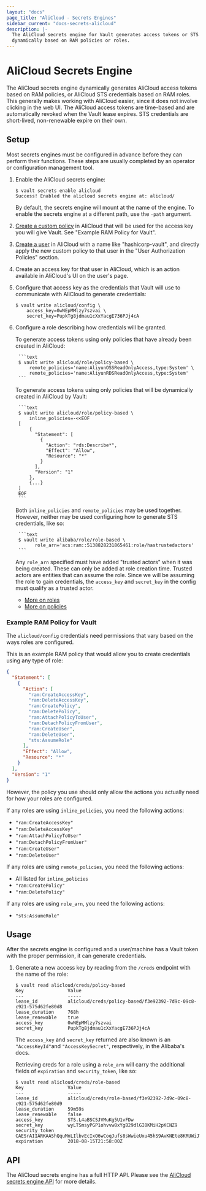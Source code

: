 ```yaml
---
layout: "docs"
page_title: "AliCloud - Secrets Engines"
sidebar_current: "docs-secrets-alicloud"
description: |-
  The AliCloud secrets engine for Vault generates access tokens or STS credentials 
  dynamically based on RAM policies or roles.
---
```


# AliCloud Secrets Engine

The AliCloud secrets engine dynamically generates AliCloud access tokens based on RAM
policies, or AliCloud STS credentials based on RAM roles. This generally 
makes working with AliCloud easier, since it does not involve clicking in the web UI. 
The AliCloud access tokens are time-based and are automatically revoked when the Vault 
lease expires. STS credentials are short-lived, non-renewable expire on their own.

## Setup

Most secrets engines must be configured in advance before they can perform their
functions. These steps are usually completed by an operator or configuration
management tool.

1. Enable the AliCloud secrets engine:

    ```text
    $ vault secrets enable alicloud
    Success! Enabled the alicloud secrets engine at: alicloud/
    ```

    By default, the secrets engine will mount at the name of the engine. To
    enable the secrets engine at a different path, use the `-path` argument.
    
1. [Create a custom policy](https://www.alibabacloud.com/help/doc-detail/28640.htm) 
in AliCloud that will be used for the access key you will give Vault. See "Example 
RAM Policy for Vault".

1. [Create a user](https://www.alibabacloud.com/help/faq-detail/28637.htm) in AliCloud 
with a name like "hashicorp-vault", and directly apply the new custom policy to that user
in the "User Authorization Policies" section.

1. Create an access key for that user in AliCloud, which is an action available in
AliCloud's UI on the user's page.

1. Configure that access key as the credentials that Vault will use to communicate with 
AliCloud to generate credentials:

    ```text
    $ vault write alicloud/config \
        access_key=0wNEpMMlzy7szvai \
        secret_key=PupkTg8jdmau1cXxYacgE736PJj4cA
    ```

1. Configure a role describing how credentials will be granted. 

    To generate access tokens using only policies that have already been created in AliCloud:
    
        ```text
        $ vault write alicloud/role/policy-based \
            remote_policies='name:AliyunOSSReadOnlyAccess,type:System' \
            remote_policies='name:AliyunRDSReadOnlyAccess,type:System'
        ```
    To generate access tokens using only policies that will be dynamically created in AliCloud by
    Vault:
    
        ```text
        $ vault write alicloud/role/policy-based \
            inline_policies=-<<EOF
        [
            {
              "Statement": [
                {
                  "Action": "rds:Describe*",
                  "Effect": "Allow",
                  "Resource": "*"
                }
              ],
              "Version": "1"
            },
            {...}
        ]
        EOF
        ```
    Both `inline_policies` and `remote_policies` may be used together. However, neither may be
    used configuring how to generate STS credentials, like so:
    
        ```text
        $ vault write alibaba/role/role-based \
              role_arn='acs:ram::5138828231865461:role/hastrustedactors'
        ```
    Any `role_arn` specified must have added "trusted actors" when it was being created. These
    can only be added at role creation time. Trusted actors are entities that can assume the role.
    Since we will be assuming the role to gain credentials, the `access_key` and `secret_key` in
    the config must qualify as a trusted actor.
    
    - [More on roles](https://www.alibabacloud.com/help/doc-detail/28649.htm)
    - [More on policies](https://www.alibabacloud.com/help/doc-detail/28652.htm)
    
### Example RAM Policy for Vault

The `alicloud/config` credentials need permissions that vary based on the ways
roles are configured.

This is an example RAM policy that would allow you to create credentials using
any type of role:

```json
{
  "Statement": [
    {
      "Action": [
        "ram:CreateAccessKey",
        "ram:DeleteAccessKey",
        "ram:CreatePolicy",
        "ram:DeletePolicy",
        "ram:AttachPolicyToUser",
        "ram:DetachPolicyFromUser",
        "ram:CreateUser",
        "ram:DeleteUser",
        "sts:AssumeRole"
      ],
      "Effect": "Allow",
      "Resource": "*"
    }
  ],
  "Version": "1"
}
```
However, the policy you use should only allow the actions you actually need
for how your roles are configured.

If any roles are using `inline_policies`, you need the following actions:
- `"ram:CreateAccessKey"`
- `"ram:DeleteAccessKey"`
- `"ram:AttachPolicyToUser"`
- `"ram:DetachPolicyFromUser"`
- `"ram:CreateUser"`
- `"ram:DeleteUser"`

If any roles are using `remote_policies`, you need the following actions:
- All listed for `inline_policies`
- `"ram:CreatePolicy"`
- `"ram:DeletePolicy"`

If any roles are using `role_arn`, you need the following actions:
- `"sts:AssumeRole"`

## Usage

After the secrets engine is configured and a user/machine has a Vault token with
the proper permission, it can generate credentials.

1. Generate a new access key by reading from the `/creds` endpoint with the name
of the role:

    ```text
    $ vault read alicloud/creds/policy-based
    Key                Value
    ---                -----
    lease_id           alicloud/creds/policy-based/f3e92392-7d9c-09c8-c921-575d62fe80d8
    lease_duration     768h
    lease_renewable    true
    access_key         0wNEpMMlzy7szvai
    secret_key         PupkTg8jdmau1cXxYacgE736PJj4cA
    ```

    The `access_key` and `secret_key` returned are also known is an 
    `"AccessKeyId"`and `"AccessKeySecret"`, respectively, in the Alibaba's
    docs. 
    
    Retrieving creds for a role using a `role_arn` will carry the additional 
    fields of `expiration` and `security_token`, like so:
    
    ```text
    $ vault read alicloud/creds/role-based
    Key                Value
    ---                -----
    lease_id           alicloud/creds/role-based/f3e92392-7d9c-09c8-c921-575d62fe80d9
    lease_duration     59m59s
    lease_renewable    false
    access_key         STS.L4aBSCSJVMuKg5U1vFDw
    secret_key         wyLTSmsyPGP1ohvvw8xYgB29dlGI8KMiH2pKCNZ9
    security_token     CAESrAIIARKAAShQquMnLIlbvEcIxO6wCoqJufs8sWwieUxu45hS9AvKNEte8KRUWiJWJ6Y+YHAPgNwi7yfRecMFydL2uPOgBI7LDio0RkbYLmJfIxHM2nGBPdml7kYEOXmJp2aDhbvvwVYIyt/8iES/R6N208wQh0Pk2bu+/9dvalp6wOHF4gkFGhhTVFMuTDRhQlNDU0pWTXVLZzVVMXZGRHciBTQzMjc0KgVhbGljZTCpnJjwySk6BlJzYU1ENUJuCgExGmkKBUFsbG93Eh8KDEFjdGlvbkVxdWFscxIGQWN0aW9uGgcKBW9zczoqEj8KDlJlc291cmNlRXF1YWxzEghSZXNvdXJjZRojCiFhY3M6b3NzOio6NDMyNzQ6c2FtcGxlYm94L2FsaWNlLyo=
    expiration         2018-08-15T21:58:00Z
    ```

## API

The AliCloud secrets engine has a full HTTP API. Please see the
[AliCloud secrets engine API](/api/secret/alicloud/index.html) for more
details.
